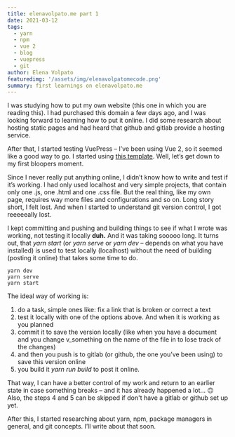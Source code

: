 ```yaml
---
title: elenavolpato.me part 1
date: 2021-03-12
tags: 
  - yarn
  - npm
  - vue 2
  - blog
  - vuepress
  - git
author: Elena Volpato
featuredimg: '/assets/img/elenavolpatomecode.png'
summary: first learnings on elenavolpato.me
---
```

I was studying how to put my own website (this one in which you are reading this). I had purchased this domain a few days ago, and I was looking forward to learning how to put it online. I did some research about hosting static pages and had heard that github and gitlab provide a hosting service.

After that, I started testing VuePress – I’ve been using Vue 2, so it seemed like a good way to go. I started using [this template](https://wowthemesnet.github.io/vuepress-theme-mediumish/). Well, let’s get down to my first bloopers moment.

Since I never really put anything online, I didn’t know how to write and test if it’s working. I had only used localhost and very simple projects, that contain only one .js, one .html and one .css file. But the real thing, like my own page, requires way more files and configurations and so on. Long story short, I felt lost. And when I started to understand git version control, I got reeeeeally lost.

I kept committing and pushing and building things to see if what I wrote was working, not testing it locally **duh.** And it was taking sooooo long. It turns out, that _yarn start_  (or _yarn serve_ or _yarn dev_ – depends on what you have installed) is used to test locally (localhost) without the need of building (posting it online) that takes some time to do.

```
yarn dev
yarn serve
yarn start 
```

The ideal way of working is:
1. do a task, simple ones like: fix a link that is broken or correct a text
2. test it locally with one of the options above. And when it is working as you planned
3. commit it to save the version locally (like when you have a document and you change v_something on the name of the file in to lose track of the changes)
4. and then you push is to gitlab (or github, the one you’ve been using) to save this version online
5. you build it _yarn run build_ to post it online.

That way, I can have a better control of my work and return to an earlier state in case something breaks – and it has already happened a lot... 🙃
Also, the steps 4 and 5 can be skipped if don't have a gitlab or github set up yet.

After this, I started researching about yarn, npm, package managers in general, and  git concepts. I’ll write about that soon.
